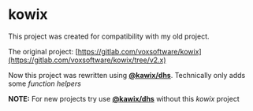 # kowix

This project was created for compatibility with my old project.

The original project: [https://gitlab.com/voxsoftware/kowix](https://gitlab.com/voxsoftware/kowix/tree/v2.x)


Now this project was rewritten using [**@kawix/dhs**](https://github.com/voxsoftware/kawix/tree/master/dhs). Technically only adds some *function helpers*


**NOTE:** For new projects try use [**@kawix/dhs**](https://github.com/voxsoftware/kawix/tree/master/dhs) without this *kowix* project
